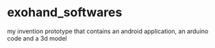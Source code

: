 # exohand_softwares
my invention prototype that contains an android application, an arduino code and a 3d model
